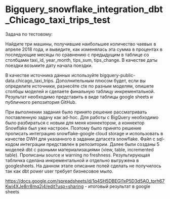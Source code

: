 # Bigquery_snowflake_integration_dbt_Chicago_taxi_trips_test


Задача по тестовому:


Найдите три машины, получившие наибольшее количество чаевых в апреле 2018 года, и выведите, как изменялась эта сумма в процентах в последующие месяцы по сравнению с предыдущим в таблице со столбцами taxi_id, year_month, tips_sum, tips_change. В качестве даты поездки возьмите дату начала поездки.

В качестве источника данных используйте bigquery-public-data.chicago_taxi_trips. 
Дополнительным плюсом будет, если вы определите источники, разнесёте cte по разным моделям, опишете столбцы моделей и сделаете финальную таблицу инкрементальной.
Результат необходимо представить в виде таблицы google sheets и публичного репозитория GitHub.


При выполнении задания было принято решение рассматривать поставленную задачу как ad-hoc. Для работы с BigQuery необходимо было разбираться с новым для меня коннектором, а коннектор Snowflake был уже настроен. Поэтому было принято решение прописать интеграцию snowflake-google cloud storage и использовать в качестве DWH для указанного в задании датасета snowflake. Файл с sql-кодом интеграции представлен в репозитории. Далее были созданы 5 моделей dbt с разными материализациями (view, table, incremented table). Прописаны source и warning по freshness. Результирующая табличка сделана инкрементальной и отдельно выгружена в googlesheets. На данном этапе описание полей сделать не получилось так как dbt power user требует бизнесовое мыло.  


https://docs.google.com/spreadsheets/d/1q4SH5DBEGI1xP5D3d5AO_tprh67Kwi4XJe8rr8mq2j4/edit?usp=sharing - итоговый результат в google sheets

